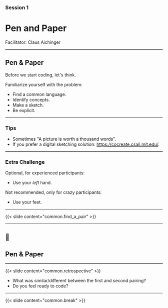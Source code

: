 ### Session 1

# Pen and Paper

Facilitator: Claus Aichinger

---

## Pen & Paper

Before we start coding, let's think.

Familiarize yourself with the problem:
* Find a common language.
* Identify concepts.
* Make a sketch.
* Be explicit.

---

### Tips

* Sometimes "A picture is worth a thousand words".
* If you prefer a digital sketching solution: https://cocreate.csail.mit.edu/.

---

### Extra Challenge

Optional, for experienced participants:

* Use your *left* hand.

Not recommended, only for crazy participants:

* Use your feet.

---

{{< slide content="common.find_a_pair" >}}

---

## 📝
## Pen & Paper

---

{{< slide content="common.retrospective" >}}

* What was similar/different between the first and second pairing?
* Do you feel ready to code?

---

{{< slide content="common.break" >}}
